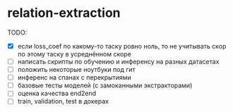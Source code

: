 # relation-extraction
TODO:
* [x] если loss_coef по какому-то таску ровно ноль, то не учитывать скор по этому таску в усреднённом скоре
* [ ] написать скрипты по обучению и инференсу на разных датасетах
* [ ] положить некоторые ноутбуки под гит
* [ ] инференс на спанах с перекрытиями
* [ ] базовые тесты моделей (с замоканными экстракторами)
* [ ] оценка качества end2end
* [ ] train, validation, test в докерах